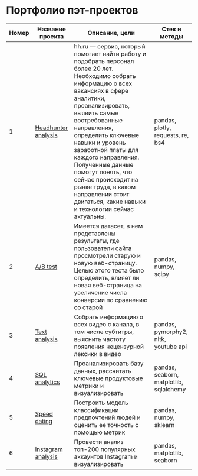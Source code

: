 # Портфолио пэт-проектов

| Номер | Название проекта | Описание, цели | Стек и методы |
| --- | --- | --- | --- |
| 1 | [Headhunter analysis](https://github.com/dissf/pet-projects/tree/main/data_analytics/headhunter_analysis) | hh.ru — сервис, который помогает найти работу и подобрать персонал более 20 лет. Необходимо собрать информацию о всех вакансиях в сфере аналитики, проанализировать, выявить самые востребованные направления, определить ключевые навыки и уровень заработной платы для каждого направления. Полученные данные помогут понять, что сейчас происходит на рынке труда, в каком направлении стоит двигаться, какие навыки и технологии сейчас актуальны.| pandas, plotly, requests, re, bs4 |
| 2 | [A/B test](https://github.com/dissf/pet-projects/tree/main/data_analytics/ab_test) | Имеется датасет, в нем представлены результаты, где пользователи сайта просмотрели старую и новую веб-страницу. Целью этого теста было определить, влияет ли новая веб-страница на увеличение числа конверсии по сравнению со старой | pandas, numpy, scipy |
| 3 | [Text analysis](https://github.com/dissf/pet-projects/tree/main/data_analytics/text_analysis) | Собрать информацию о всех видео с канала, в том числе субтитры, выяснить частоту появления нецензурной лексики в видео | pandas, pymorphy2, nltk, youtube api |
| 4 | [SQL analytics](https://github.com/dissf/pet-projects/tree/main/data_analytics/sql_analytics) | Проанализировать базу данных, рассчитать ключевые продуктовые метрики и визуализировать | pandas, seaborn, matplotlib, sqlalchemy |
| 5 | [Speed dating](https://github.com/dissf/pet-projects/tree/main/data_science/speed_dating) | Построить модель классификации предпочтений людей и оценить ее точность с помощью метрик| pandas, numpy, sklearn |
| 6 | [Instagram analysis](https://github.com/dissf/pet-projects/tree/main/data_analytics/Instagram_analysis) | Провести анализ топ-200 популярных аккаунтов Instagram и визуализировать | pandas, matplotlib, seaborn |
